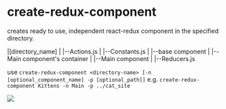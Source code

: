 # create-redux-component

creates ready to use, independent react-redux component in the specified directory.

|[directory_name]
|  |--Actions.js
|  |--Constants.js
|  |--base component
|  |--Main component's container
|  |--Main component
|  |--Reducers.js


use `create-redux-component <directory-name> [-n [optional_component_name] -p [optional_path]]`
e.g. `create-redux-component Kittens -n Main -p ../cat_site`


![](https://i.imgur.com/pGhZnuc.gif)
